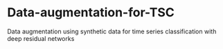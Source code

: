 # Data-augmentation-for-TSC
Data augmentation using synthetic data for time series classification with deep residual networks
